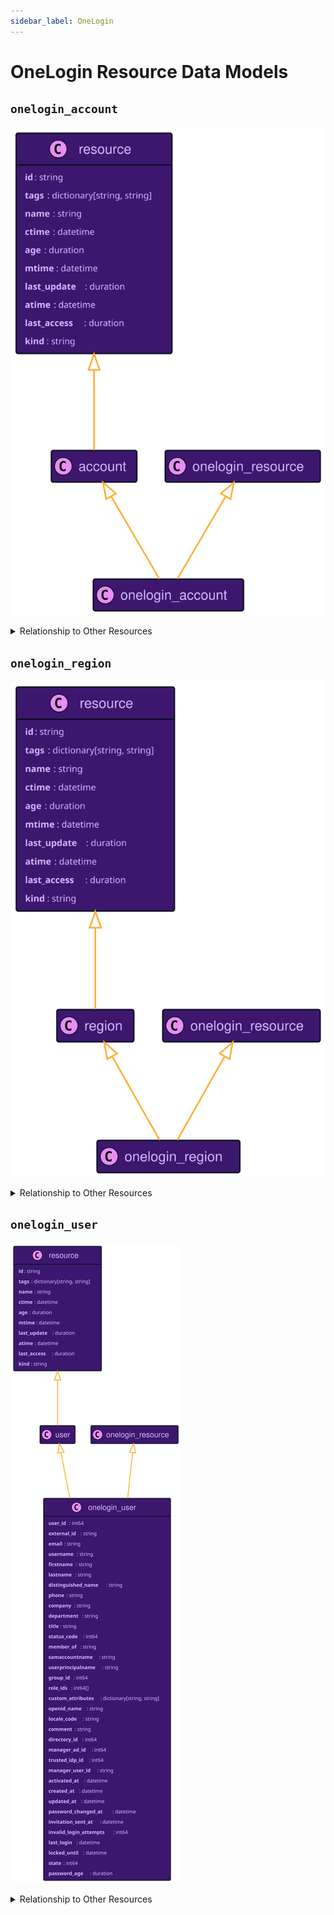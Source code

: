 ```yaml
---
sidebar_label: OneLogin
---
```


# OneLogin Resource Data Models

## `onelogin_account`

![onelogin_account data model](./img/onelogin_account.svg)

<details>
<summary>Relationship to Other Resources</summary>
<div>

![onelogin_account relationships](./img/onelogin_account_relationships.svg)

</div>
</details>

## `onelogin_region`

![onelogin_region data model](./img/onelogin_region.svg)

<details>
<summary>Relationship to Other Resources</summary>
<div>

![onelogin_region relationships](./img/onelogin_region_relationships.svg)

</div>
</details>

## `onelogin_user`

![onelogin_user data model](./img/onelogin_user.svg)

<details>
<summary>Relationship to Other Resources</summary>
<div>

![onelogin_user relationships](./img/onelogin_user_relationships.svg)

</div>
</details>
